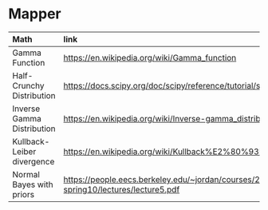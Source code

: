 # Mapper


|Math		| link		|tensorflow function	| tensorflow url	|
|:---		| :-----	|:----		| :------- |
| Gamma Function	| https://en.wikipedia.org/wiki/Gamma_function | tf.exp(tf.lgamma(x + 1) | https://www.tensorflow.org/api_docs/python/tf/math/lgamma |
| Half-Crunchy Distribution | https://docs.scipy.org/doc/scipy/reference/tutorial/stats/continuous_halfcauchy.html| tfp.distributions.HalfCauchy | https://www.tensorflow.org/probability/api_docs/python/tfp/distributions/HalfCauchy |
| Inverse Gamma Distribution	| https://en.wikipedia.org/wiki/Inverse-gamma_distribution | tfp.distributions.InverseGamma | https://www.tensorflow.org/probability/api_docs/python/tfp/distributions/InverseGamma |
| Kullback-Leiber divergence | https://en.wikipedia.org/wiki/Kullback%E2%80%93Leibler_divergence | tfp.distributions.kl_divergence | https://www.tensorflow.org/probability/api_docs/python/tfp/distributions/kl_divergence
| Normal Bayes with priors | https://people.eecs.berkeley.edu/~jordan/courses/260-spring10/lectures/lecture5.pdf | tfp.distributions.normal_conjugates_known_scale_posterior (need to check) | https://www.tensorflow.org/probability/api_docs/python/tfp/distributions/normal_conjugates_known_scale_posterior |

